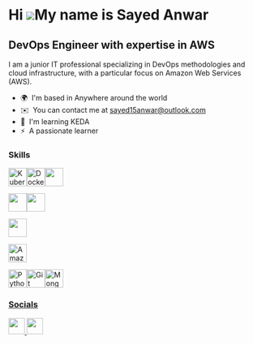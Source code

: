 Hi ![](https://user-images.githubusercontent.com/18350557/176309783-0785949b-9127-417c-8b55-ab5a4333674e.gif)My name is Sayed Anwar
===================================================================================================================================

DevOps Engineer with expertise in AWS
-------------------------------------

I am a junior IT professional specializing in DevOps methodologies and cloud infrastructure, with a particular focus on Amazon Web Services (AWS).

* 🌍  I'm based in Anywhere around the world
* ✉️  You can contact me at [sayed15anwar@outlook.com](mailto:sayed15anwar@outlook.com)
* 🧠  I'm learning KEDA
* ⚡  A passionate learner

### Skills


<p align="left">
<a href="https://kubernetes.io/" target="_blank" rel="noreferrer" ><img src="https://cdn.jsdelivr.net/gh/devicons/devicon/icons/kubernetes/kubernetes-plain.svg" width="36" height="36" alt="Kubernetes" /></a><a href="https://www.docker.com/" target="_blank" rel="noreferrer"><img src="https://raw.githubusercontent.com/danielcranney/readme-generator/main/public/icons/skills/docker-colored.svg" width="36" height="36" alt="Docker" /></a><a><img src="https://cdn.jsdelivr.net/gh/devicons/devicon/icons/argocd/argocd-original.svg" width="36" height="36" /></a>

<a><img src="https://cdn.jsdelivr.net/gh/devicons/devicon/icons/prometheus/prometheus-original.svg" width="36" height="36"/></a><a><img src="https://cdn.jsdelivr.net/gh/devicons/devicon/icons/grafana/grafana-original.svg" width="36" height="36"/></a>

<a><img src="https://cdn.jsdelivr.net/gh/devicons/devicon/icons/terraform/terraform-original-wordmark.svg" width="36" height="36"/><a/>

</a><a href="https://aws.amazon.com" target="_blank" rel="noreferrer"><img src="https://raw.githubusercontent.com/danielcranney/readme-generator/main/public/icons/skills/aws-colored.svg" width="36" height="36" alt="Amazon Web Services" /></a>

<a href="https://www.python.org/" target="_blank" rel="noreferrer"><img src="https://raw.githubusercontent.com/danielcranney/readme-generator/main/public/icons/skills/python-colored.svg" width="36" height="36" alt="Python" /></a><a href="https://git-scm.com/" target="_blank" rel="noreferrer"><img src="https://raw.githubusercontent.com/danielcranney/readme-generator/main/public/icons/skills/git-colored.svg" width="36" height="36" alt="Git" /></a><a href="https://www.mongodb.com/" target="_blank" rel="noreferrer"><img src="https://raw.githubusercontent.com/danielcranney/readme-generator/main/public/icons/skills/mongodb-colored.svg" width="36" height="36" alt="MongoDB" />
</p>


### Socials

<p align="left"> <a href="https://www.github.com/anwar-15" target="_blank" rel="noreferrer"> <picture> <source media="(prefers-color-scheme: dark)" srcset="https://raw.githubusercontent.com/danielcranney/readme-generator/main/public/icons/socials/github-dark.svg" /> <source media="(prefers-color-scheme: light)" srcset="https://raw.githubusercontent.com/danielcranney/readme-generator/main/public/icons/socials/github.svg" /> <img src="https://raw.githubusercontent.com/danielcranney/readme-generator/main/public/icons/socials/github.svg" width="32" height="32" /> </picture> </a> <a href="https://www.linkedin.com/in/sayed-anwar" target="_blank" rel="noreferrer"> <picture> <source media="(prefers-color-scheme: dark)" srcset="https://raw.githubusercontent.com/danielcranney/readme-generator/main/public/icons/socials/linkedin-dark.svg" /> <source media="(prefers-color-scheme: light)" srcset="https://raw.githubusercontent.com/danielcranney/readme-generator/main/public/icons/socials/linkedin.svg" /> <img src="https://raw.githubusercontent.com/danielcranney/readme-generator/main/public/icons/socials/linkedin.svg" width="32" height="32" /> </picture> </a></p>
